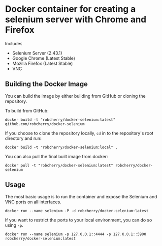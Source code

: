 # Docker container for creating a selenium server with Chrome and Firefox

Includes

* Selenium Server (2.43.1)
* Google Chrome (Latest Stable)
* Mozilla Firefox (Latest Stable)
* VNC

## Building the Docker Image

You can build the image by either building from GitHub or cloning the repository.

To build from GitHub:

```
docker build -t "robcherry/docker-selenium:latest" github.com/robcherry/docker-selenium
```

If you choose to clone the repository locally, `cd` in to the repository's root directory and run:

```
docker build -t "robcherry/docker-selenium:local" .
```

You can also pull the final built image from docker:

```
docker pull -t "robcherry/docker-selenium:latest" robcherry/docker-selenium
```

## Usage

The most basic usage is to run the container and expose the Selenium and VNC ports on all interfaces.

```
docker run --name selenium -P -d robcherry/docker-selenium:latest
```

If you want to restrict the ports to your local environment, you can do so using `-p`.

```
docker run --name selenium -p 127.0.0.1::4444 -p 127.0.0.1::5900 robcherry/docker-selenium:latest
```
